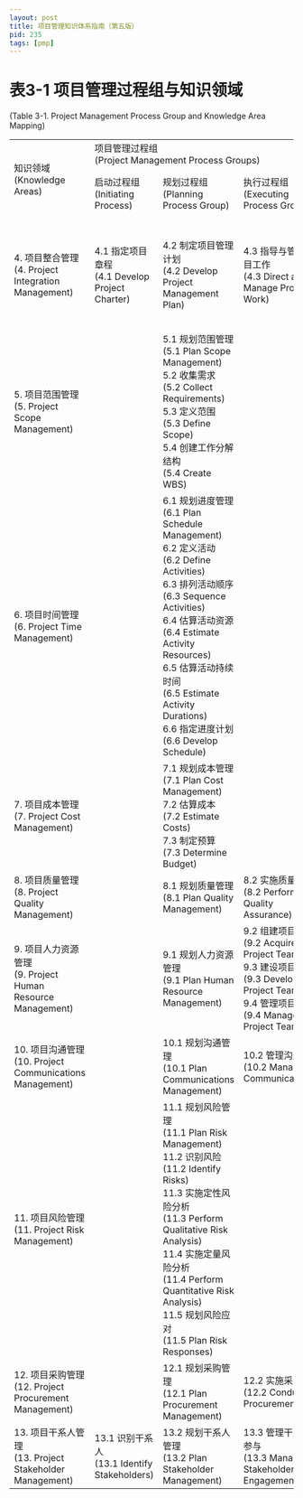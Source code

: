 ```yaml
---
layout: post
title: 项目管理知识体系指南（第五版）
pid: 235
tags: [pmp]
---
```


# 表3-1 项目管理过程组与知识领域

(Table 3-1. Project Management Process Group and Knowledge Area Mapping)





<table>
	<tr>
		<td rowspan = "2">
			知识领域<br/>(Knowledge Areas)
		</td>
		<td colspan = "5" style ="a">
			项目管理过程组<br/>(Project Management Process Groups)
		</td>
	</tr>
	<tr>
		<td>
			启动过程组<br/>(Initiating Process)
		</td>
		<td>
			规划过程组<br/>(Planning Process Group)
		</td>
		<td>
			执行过程组<br/>(Executing Process Group)
		</td>
		<td>
			监控过程组<br/>(Monitoring and Controlling Process Group)
		</td>
		<td>
			收尾过程组<br/>(Closing Process Group)
		</td>
	</tr>
	<tr>
		<td>
			4. 项目整合管理<br/>(4. Project Integration Management)
		</td>
		<td>
			4.1 指定项目章程<br/>(4.1 Develop Project Charter)
		</td>
		<td>
			4.2 制定项目管理计划<br/>(4.2 Develop Project Management Plan)
		</td>
		<td>
			4.3 指导与管理项目工作<br/>(4.3 Direct and Manage Project Work)
		</td>
		<td>
			4.4 监控项目工作<br/>(4.4 Monitor and Control Project Work)
			<br/> 
			4.5 实施整体变更控制<br/>(4.5 Perform Integrated Change Control)
		</td>
		<td>
			4.6 结束项目或阶段<br/>(4.6 Close Project or Phase)
		</td>
	</tr>
	<tr>
		<td>
			5. 项目范围管理<br/>(5. Project Scope Management)
		</td>
		<td></td>
		<td>
			5.1 规划范围管理<br/>(5.1 Plan Scope Management)
			<br/>
			5.2 收集需求<br/>(5.2 Collect Requirements)
			<br/>
			5.3 定义范围<br/>(5.3 Define Scope)
			<br/>
			5.4 创建工作分解结构<br/>(5.4 Create WBS)
		</td>
		<td></td>
		<td>
			5.5 确认范围<br/>(5.5 Validate Scope)
			<br/>
			5.6 控制范围<br/>(5.6 Control Scope)
		</td>
		<td></td>
	</tr>
	<tr>
		<td>
			6. 项目时间管理<br/>(6. Project Time Management)
		</td>
		<td></td>
		<td>
			6.1 规划进度管理<br/>(6.1 Plan Schedule Management)
			<br/>
			6.2 定义活动<br/>(6.2 Define Activities)
			<br/>
			6.3 排列活动顺序<br/>(6.3 Sequence Activities)
			<br/>
			6.4 估算活动资源<br/>(6.4 Estimate Activity Resources)
			<br/>
			6.5 估算活动持续时间<br/>(6.5 Estimate Activity Durations)
			<br/>
			6.6 指定进度计划<br/>(6.6 Develop Schedule)
		</td>
		<td></td>
		<td>
			6.7 控制进度<br/>(6.7 Control Schedule)
		</td>
		<td></td>
	</tr>
	<tr>
		<td>
			7. 项目成本管理<br/>(7. Project Cost Management)
		</td>
		<td></td>
		<td>
			7.1 规划成本管理<br/>(7.1 Plan Cost Management)
			<br/>
			7.2 估算成本<br/>(7.2 Estimate Costs)
			<br/>
			7.3 制定预算<br/>(7.3 Determine Budget)
		</td>
		<td></td>
		<td>
			7.4 控制成本<br/>(7.4 Control Costs)
		</td>
		<td></td>
	</tr>
	<tr>
		<td>
			8. 项目质量管理<br/>(8. Project Quality Management)
		</td>
		<td></td>
		<td>
			8.1 规划质量管理<br/>(8.1 Plan Quality Management)
		</td>
		<td>
			8.2 实施质量保证<br/>(8.2 Perform Quality Assurance)
		</td>
		<td>
			8.3 控制质量<br/>(8.3 Control Quality)
		</td>
		<td></td>
	</tr>
	<tr>
		<td>
			9. 项目人力资源管理<br/>(9. Project Human Resource Management)
		</td>
		<td></td>
		<td>
			9.1 规划人力资源管理<br/>(9.1 Plan Human Resource Management)
		</td>
		<td>
			9.2 组建项目团队<br/>(9.2 Acquire Project Team)
			<br/>
			9.3 建设项目团队<br/>(9.3 Develop Project Team)
			<br/>
			9.4 管理项目团队<br/>(9.4 Manage Project Team)
		</td>
		<td></td>
		<td></td>
	</tr>
	<tr>
		<td>
			10. 项目沟通管理<br/>(10. Project Communications Management)
		</td>
			<td></td>
			<td>
				10.1 规划沟通管理<br/>(10.1 Plan Communications Management)
			</td>
			<td>
				10.2 管理沟通<br/>(10.2 Manage Communications)
			</td>
			<td>
				10.3 控制沟通<br/>(10.3 Control Communications)
			</td>
			<td></td>
		</tr>
		<tr>
			<td>
				11. 项目风险管理<br/>(11. Project Risk Management)
			</td>
			<td></td>
			<td>
				11.1 规划风险管理<br/>(11.1 Plan Risk Management)
				<br/>
				11.2 识别风险<br/>(11.2 Identify Risks)
				<br/>
				11.3 实施定性风险分析<br/>(11.3 Perform Qualitative Risk Analysis)
				<br/>
				11.4 实施定量风险分析<br/>(11.4 Perform Quantitative Risk Analysis)
				<br/>
				11.5 规划风险应对<br/>(11.5 Plan Risk Responses)
			</td>
			<td></td>
			<td>
				11.6 控制风险<br/>(11.6 Control Risks)
			</td>
			<td></td>
		</tr>
		<tr>
			<td>
				12. 项目采购管理<br/>(12. Project Procurement Management)
			</td>
			<td></td>
			<td>
				12.1 规划采购管理<br/>(12.1 Plan Procurement Management)
			</td>
			<td>
				12.2 实施采购<br/>(12.2 Conduct Procurements)
			</td>
			<td>
				12.3 控制采购<br/>(12.3 Control Procurements)
			</td>
			<td>
				12.4 结束采购<br/>(12.4 Close Procurements)
			</td>
		</tr>
		<tr>
			<td>
				13. 项目干系人管理<br/>(13. Project Stakeholder Management)
			</td>
			<td>
				13.1 识别干系人<br/>(13.1 Identify Stakeholders)
			</td>
			<td>
				13.2 规划干系人管理<br/>(13.2 Plan Stakeholder Management)
			</td>
			<td>
				13.3 管理干系人参与<br/>(13.3 Manage Stakeholder Engagement)
			</td>
			<td>
				13.4 控制干系人参与<br/>(13.4 Control Stakeholder Engagement)
			</td>
			<td></td>
		</tr>
	</table>
